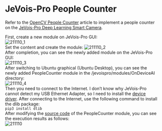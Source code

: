 # JeVois-Pro People Counter
Refer to the [OpenCV People Counter](https://www.pyimagesearch.com/2018/08/13/opencv-people-counter/) article to implement a people counter on the [JeVois-Pro Deep Learning Smart Camera](https://www.jevoisinc.com/products/jevois-pro-deep-learning-smart-camera).  
  
First, create a new module on JeVois-Pro GUI:  
![211110_1](https://user-images.githubusercontent.com/44540872/141058205-b5e3a779-b866-4952-bcb4-31b89039674d.png)    
Set the content and create the module: 
![211110_2](https://user-images.githubusercontent.com/44540872/141058282-c7636125-e27d-4d97-ba31-849da1f81f07.png)  
After completion, you can see the newly added module on the JeVois-Pro GUI:  
![211110_3](https://user-images.githubusercontent.com/44540872/141058403-f9f99754-5980-4529-949e-0096a651cac4.png)  
After switching to Ubuntu graphical (Ubuntu Desktop), you can see the newly added PeopleCounter module in the /jevoispro/modules/OnDeviceAI directory:  
![211110_4](https://user-images.githubusercontent.com/44540872/141058502-ba35f6f3-bc4e-40e1-a457-9292504dd1f1.png)  
Then you need to connect to the Internet. I don’t know why JeVois-Pro cannot detect my USB Ethernet Adapter, so I need to install the [device driver](https://github.com/on-device-ai/jevoispro-people-counter/tree/main/r8152-2.15.0). After connecting to the Internet, use the following command to install the dlib package:  
`pip3 install dlib`  
After modifying the [source code](https://github.com/on-device-ai/jevoispro-people-counter/blob/main/OnDeviceAI/PeopleCounter/PeopleCounter.py) of the PeopleCounter module, you can see the execution results as follows:  
![211110](https://user-images.githubusercontent.com/44540872/141058615-fad758b7-4055-4d36-bccd-d187dc138f9d.gif)  